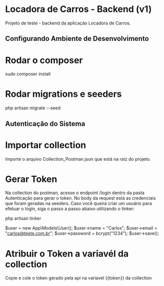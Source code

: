 # Locadora de Carros - Backend (v1)
Projeto de teste - backend da aplicação Locadora de Carros.

## Configurando Ambiente de Desenvolvimento

# Rodar o composer
sudo composer install

# Rodar migrations e seeders
php artisan migrate --seed

## Autenticação do Sistema

# Importar collection
Importe o arquivo Collection_Postman.json que está na raiz do projeto.

# Gerar Token
Na collection do postman, acesse o endpoint /login dentro da pasta Autenticação para gerar o token.
No body da request está as credenciais que foram geradas na seeders.
Caso você queira criar um usuário para efetuar o login, siga o passo a passo abaixo utilizando o tinker:

php artisan tinker

$user = new App\Models\User();
$user->name = "Carlos";
$user->email = "carlos@teste.com.br";
$user->password = bcrypt("1234");
$user->save();


# Atribuir o Token a variavél da collection
Copie e cole o token gerado pela api na variavel {{token}} da collection
